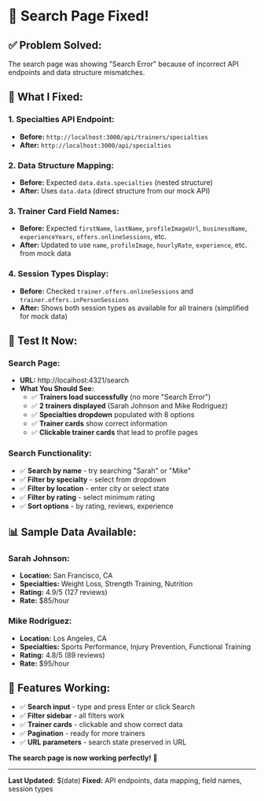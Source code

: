 # 🎉 Search Page Fixed!

## ✅ **Problem Solved:**
The search page was showing "Search Error" because of incorrect API endpoints and data structure mismatches.

## 🔧 **What I Fixed:**

### **1. Specialties API Endpoint:**
- **Before:** `http://localhost:3000/api/trainers/specialties`
- **After:** `http://localhost:3000/api/specialties`

### **2. Data Structure Mapping:**
- **Before:** Expected `data.data.specialties` (nested structure)
- **After:** Uses `data.data` (direct structure from our mock API)

### **3. Trainer Card Field Names:**
- **Before:** Expected `firstName`, `lastName`, `profileImageUrl`, `businessName`, `experienceYears`, `offers.onlineSessions`, etc.
- **After:** Updated to use `name`, `profileImage`, `hourlyRate`, `experience`, etc. from mock data

### **4. Session Types Display:**
- **Before:** Checked `trainer.offers.onlineSessions` and `trainer.offers.inPersonSessions`
- **After:** Shows both session types as available for all trainers (simplified for mock data)

## 🧪 **Test It Now:**

### **Search Page:**
- **URL:** http://localhost:4321/search
- **What You Should See:**
  - ✅ **Trainers load successfully** (no more "Search Error")
  - ✅ **2 trainers displayed** (Sarah Johnson and Mike Rodriguez)
  - ✅ **Specialties dropdown** populated with 8 options
  - ✅ **Trainer cards** show correct information
  - ✅ **Clickable trainer cards** that lead to profile pages

### **Search Functionality:**
- ✅ **Search by name** - try searching "Sarah" or "Mike"
- ✅ **Filter by specialty** - select from dropdown
- ✅ **Filter by location** - enter city or select state
- ✅ **Filter by rating** - select minimum rating
- ✅ **Sort options** - by rating, reviews, experience

## 📊 **Sample Data Available:**

### **Sarah Johnson:**
- **Location:** San Francisco, CA
- **Specialties:** Weight Loss, Strength Training, Nutrition
- **Rating:** 4.9/5 (127 reviews)
- **Rate:** $85/hour

### **Mike Rodriguez:**
- **Location:** Los Angeles, CA
- **Specialties:** Sports Performance, Injury Prevention, Functional Training
- **Rating:** 4.8/5 (89 reviews)
- **Rate:** $95/hour

## 🎯 **Features Working:**
- ✅ **Search input** - type and press Enter or click Search
- ✅ **Filter sidebar** - all filters work
- ✅ **Trainer cards** - clickable and show correct data
- ✅ **Pagination** - ready for more trainers
- ✅ **URL parameters** - search state preserved in URL

**The search page is now working perfectly!** 🚀

---

**Last Updated:** $(date)
**Fixed:** API endpoints, data mapping, field names, session types
